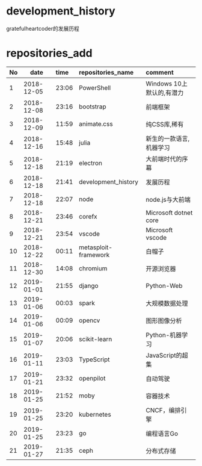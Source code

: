# development_history
gratefulheartcoder的发展历程

# repositories_add
|No|date|time|repositories_name|comment|
|:--|--|:--|:--|:--|
|1|2018-12-05|23:06|PowerShell|Windows 10上默认的,有潜力|
|2|2018-12-08|23:16|bootstrap|前端框架|
|3|2018-12-09|11:59|animate.css|纯CSS库,稀有|
|4|2018-12-16|15:48|julia|新生的一款语言,机器学习|
|5|2018-12-18|21:19|electron|大前端时代的序幕|
|6|2018-12-18|21:41|development_history|发展历程|
|7|2018-12-18|22:07|node|node.js与大前端|
|8|2018-12-21|23:46|corefx|Microsoft dotnet core|
|9|2018-12-21|23:54|vscode|Microsoft vscode|
|10|2018-12-22|00:11|metasploit-framework|白帽子|
|11|2018-12-30|14:08|chromium|开源浏览器|
|12|2019-01-01|21:55|django|Python-Web|
|13|2019-01-06|00:03|spark|大规模数据处理|
|14|2019-01-06|00:09|opencv|图形图像分析|
|15|2019-01-07|20:06|scikit-learn|Python-机器学习|
|16|2019-01-11|23:03|TypeScript|JavaScript的超集|
|17|2019-01-21|23:32|openpilot|自动驾驶|
|18|2019-01-25|21:52|moby|容器技术|
|19|2019-01-25|23:20|kubernetes|CNCF，编排引擎|
|20|2019-01-25|23:23|go|编程语言Go|
|21|2019-01-27|21:35|ceph|分布式存储|
